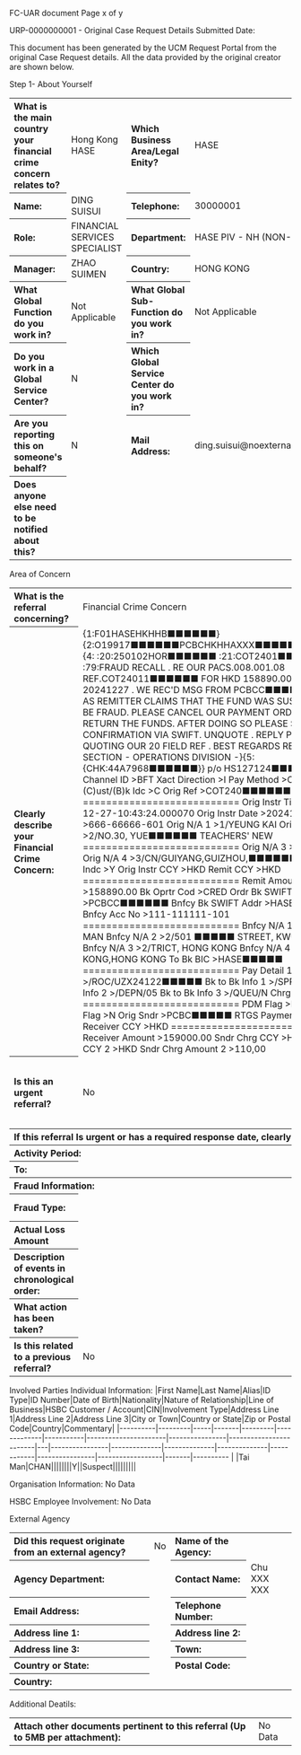 FC-UAR document
Page x of y

URP-0000000001 - Original Case Request Details
Submitted Date:

This document has been generated by the UCM Request Portal from the original Case Request details. All the data provided by the original creator are shown below.

Step 1- About Yourself
<table style='text-align:left'><tr><th>What is the main country your financial crime concern relates to?</th><td>Hong Kong HASE</td><th>Which Business Area/Legal Enity?</th><td>HASE</td></tr><tr><th>Name:</th><td>DING SUISUI</td><th>Telephone:</th><td>30000001</td></tr><tr><th>Role:</th><td>FINANCIAL SERVICES SPECIALIST</td><th>Department:</th><td>HASE PIV - NH (NON-CORE)</td></tr><tr><th>Manager:</th><td>ZHAO SUIMEN</td><th>Country:</th><td>HONG KONG</td></tr><tr><th>What Global Function do you work in?</th><td>Not Applicable</td><th>What Global Sub-Function do you work in?</th><td>Not Applicable</td></tr><tr><th>Do you work in a Global Service Center?</th><td>N</td><th>Which Global Service Center do you work in?</th><td></td></tr><tr><th>Are you reporting this on someone's behalf?</th><td>N</td><th>Mail Address:</th><td>ding.suisui@noexternalmail.hsbc.com</td></tr><tr><th>Does anyone else need to be notified about this?</th><td></td></tr></table>

Area of Concern
<table style='text-align:left'><tr><th>What is the referral concerning?</th><td>Financial Crime Concern</td><th>Financial Crime Type:</th><td>External Fraud</td></tr><tr><th>Clearly describe your Financial Crime Concern:</th><td>{1:F01HASEHKHHB■■■■■■}{2:O19917■■■■■■PCBCHKHHAXXX■■■■■■■■■■■■}{4: :20:250102HOR■■■■■■ :21:COT2401■■■■■■ :79:FRAUD RECALL . RE OUR PACS.008.001.08 REF.COT24011■■■■■■ FOR HKD 158890.00 VAL 20241227 . WE REC'D MSG FROM PCBCC■■■■■■ QUOTE AS REMITTER CLAIMS THAT THE FUND WAS SUSPECTED TO BE FRAUD. PLEASE CANCEL OUR PAYMENT ORDER AND RETURN THE FUNDS. AFTER DOING SO PLEASE SEND US THE CONFIRMATION VIA SWIFT. UNQUOTE . REPLY PLEASE QUOTING OUR 20 FIELD REF . BEST REGARDS REMITTANCE SECTION - OPERATIONS DIVISION -}{5:{CHK:44A7968■■■■■■}} p/o HS127124■■■■■■ Source Channel ID >BFT Xact Direction >I Pay Method >CHATS (C)ust/(B)k Idc >C Orig Ref >COT240■■■■■■ =========================== Orig Instr Time >2024-12-27-10:43:24.000070 Orig Instr Date >20241227 Orig Acc >666-66666-601  Orig N/A 1 >1/YEUNG KAI Orig N/A 2 >2/NO.30, YUE■■■■■■ TEACHERS' NEW =========================== Orig N/A 3 >2/VILLAGE Orig N/A 4 >3/CN/GUIYANG,GUIZHOU,■■■■■■ Orig N/A Fmt Indc >Y Orig Instr CCY >HKD Remit CCY >HKD =========================== Remit Amount >158890.00 Bk Oprtr Cod >CRED Ordr Bk SWIFT Addr >PCBCC■■■■■■ Bnfcy Bk SWIFT Addr >HASEH■■■■■■ Bnfcy Acc No >111-111111-101  =========================== Bnfcy N/A 1 >1/CHAN TAI MAN Bnfcy N/A 2 >2/501 ■■■■■  STREET, KWUN TONG DIS Bnfcy N/A 3 >2/TRICT, HONG KONG Bnfcy N/A 4 >3/HK/HONG KONG,HONG KONG To Bk BIC >HASE■■■■■  =========================== Pay Detail 1 >/ROC/UZX24122■■■■■  Bk to Bk Info 1 >/SPRO/01 Bk to Bk Info 2 >/DEPN/05 Bk to Bk Info 3 >/QUEU/N Chrg Detail >BEN =========================== PDM Flag >N Authn Error Flag >N Orig Sndr >PCBC■■■■■ RTGS Payment Code >01 Receiver CCY >HKD =========================== Receiver Amount >159000.00 Sndr Chrg CCY >HKD Sndr Chrg CCY 2 >HKD Sndr Chrg Amount 2 >110,00</td><th>Date submitter became aware of the activity:</th><td> </td></tr><tr><th>Is this an urgent referral?</th><td>No</td><th>Is there a date a response is required by?</th><td></td></tr><tr><th colspan='4'>If this referral Is urgent or has a required response date, clearly explain why.</th></tr><tr><th colspan='2'>Activity Period:</th><th>From:</th><td></td></tr><tr><th>To:</th><td colspan='3'></td></tr><tr><th colspan='4'>Fraud Information:</th></tr><tr><th>Fraud Type:</th><td></td><th>Saved Amount:</th><td></td></tr><tr><th>Actual Loss Amount</th><td></td><th>Currency:</th><td></td></tr><tr><th>Description of events in chronological order:</th><td></td><th>Has any action been taken?</th><td>No</td></tr><tr><th>What action has been taken?</th><td colspan='3'></td></tr><tr><th>Is this related to a previous referral?</th><td colspan='3'>No</td></tr></table>

Involved Parties
Individual Information:
|First Name|Last Name|Alias|ID Type|ID Number|Date of Birth|Nationality|Nature of Relationship|Line of Business|HSBC Customer / Account|CIN|Involvement Type|Address Line 1|Address Line 2|Address Line 3|City or Town|Country or State|Zip or Postal Code|Country|Commentary|
|----------|---------|-----|-------|---------|-------------|-----------|----------------------|----------------|------------------------|---|----------------|--------------|--------------|--------------|------------|----------------|------------------|-------|---------- |
|Tai Man|CHAN||||||||Y||Suspect|||||||||

Organisation Information:
No Data

HSBC Employee Involvement:
No Data

External Agency
<table style='text-align:left'><tr><th>Did this request originate from an external agency?</th><td>No</td><th>Name of the Agency:</th><td></td></tr><tr><th>Agency Department:</th><td></td><th>Contact Name:</th><td>Chu XXX XXX</td></tr><tr><th>Email Address:</th><td></td><th>Telephone Number:</th><td></td></tr><tr><th>Address line 1:</th><td></td><th>Address line 2:</th><td></td></tr><tr><th>Address line 3:</th><td></td><th>Town:</th><td></td></tr><tr><th>Country or State:</th><td></td><th>Postal Code:</th><td></td></tr><tr><th>Country:</th><td colspan='3'></td></tr></table>

Additional Deatils:
<table style='text-align:left'><tr><th>Attach other documents pertinent to this referral (Up to 5MB per attachment):</th><td colspan='3'>No Data</td></tr></table>